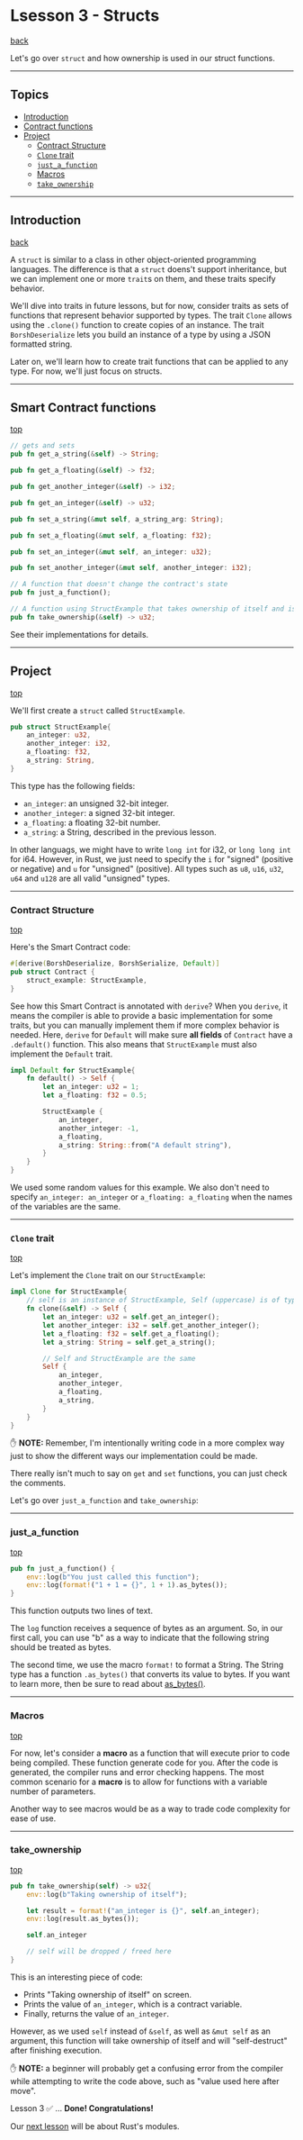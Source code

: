 # Lsesson 3 - Structs

[back](https://github.com/On0n0k1/Tutorial_NEAR_Rust/tree/main/EN/)

Let's go over `struct` and how ownership is used in our struct functions.

---

## Topics

 - [Introduction](#introduction)
 - [Contract functions](#contract-functions)
 - [Project](#project)
   - [Contract Structure](#contract-structure)
   - [`Clone` trait](#clone-trait)
   - [`just_a_function`](#just_a_function)
   - [Macros](#macros)
   - [`take_ownership`](#take_ownership)

---

## Introduction
[back](#topics)

A `struct` is similar to a class in other object-oriented programming languages. The difference is that a `struct` doens't support inheritance, but we can implement one or more `trait`s on them, and these traits specify behavior. 

We'll dive into traits in future lessons, but for now, consider traits as sets of functions that represent behavior supported by types. The trait `Clone` allows using the `.clone()` function to create copies of an instance. The trait `BorshDeserialize` lets you build an instance of a type by using a JSON formatted string. 

Later on, we'll learn how to create trait functions that can be applied to any type. For now, we'll just focus on structs.

---

## Smart Contract functions
[top](#topics)

```rust
// gets and sets
pub fn get_a_string(&self) -> String;

pub fn get_a_floating(&self) -> f32;

pub fn get_another_integer(&self) -> i32;

pub fn get_an_integer(&self) -> u32;

pub fn set_a_string(&mut self, a_string_arg: String);

pub fn set_a_floating(&mut self, a_floating: f32);

pub fn set_an_integer(&mut self, an_integer: u32);

pub fn set_another_integer(&mut self, another_integer: i32);

// A function that doesn't change the contract's state
pub fn just_a_function();

// A function using StructExample that takes ownership of itself and is dropped at the end
pub fn take_ownership(&self) -> u32;
```
See their implementations for details.

---

## Project

[top](#topics)

We'll first create a `struct` called `StructExample`.

```rust
pub struct StructExample{
    an_integer: u32,
    another_integer: i32,
    a_floating: f32,
    a_string: String,
}
```
This type has the following fields: 
 - `an_integer`: an unsigned 32-bit integer.
 - `another_integer`: a signed 32-bit integer.
 - `a_floating`: a floating 32-bit number.
 - `a_string`: a String, described in the previous lesson.

In other languags, we might have to write `long int` for i32, or `long long int` for i64. However, in Rust, we just need to specify the `i` for "signed" (positive or negative) and `u` for "unsigned" (positive). All types such as `u8`, `u16`, `u32`, `u64` and `u128` are all valid "unsigned" types.

---

### Contract Structure

[top](#topics)

Here's the Smart Contract code:

```rust
#[derive(BorshDeserialize, BorshSerialize, Default)]
pub struct Contract {
    struct_example: StructExample,
}
```
See how this Smart Contract is annotated with `derive`? When you `derive`, it means the compiler is able to provide a basic implementation for some traits, but you can manually implement them if more complex behavior is needed. Here, `derive` for `Default` will make sure **all fields** of `Contract` have a `.default()` function. This also means that `StructExample` must also implement the `Default` trait. 

```rust
impl Default for StructExample{
    fn default() -> Self {
        let an_integer: u32 = 1;
        let a_floating: f32 = 0.5;

        StructExample {
            an_integer,
            another_integer: -1,
            a_floating,
            a_string: String::from("A default string"),
        }
    }
}
```
We used some random values for this example. We also don't need to specify `an_integer: an_integer` or `a_floating: a_floating` when the names of the variables are the same.

---

### `Clone` trait
[top](#topics)

Let's implement the `Clone` trait on our `StructExample`:

```rust
impl Clone for StructExample{
    // self is an instance of StructExample, Self (uppercase) is of type StructExample.
    fn clone(&self) -> Self {
        let an_integer: u32 = self.get_an_integer();
        let another_integer: i32 = self.get_another_integer();
        let a_floating: f32 = self.get_a_floating();
        let a_string: String = self.get_a_string();

        // Self and StructExample are the same
        Self {
            an_integer,
            another_integer,
            a_floating,
            a_string,
        }
    }
}
```
:hand: **NOTE:** Remember, I'm intentionally writing code in a more complex way just to show the different ways our implementation could be made. 

There really isn't much to say on `get` and `set` functions, you can just check the comments. 

Let's go over `just_a_function` and `take_ownership`:

---

### just_a_function

[top](#topics)

```rust
pub fn just_a_function() {
    env::log(b"You just called this function");
    env::log(format!("1 + 1 = {}", 1 + 1).as_bytes());
}
```
This function outputs two lines of text. 

The `log` function receives a sequence of bytes as an argument. 
So, in our first call, you can use "b" as a way to indicate that the following string should be treated as bytes. 

The second time, we use the macro `format!` to format a String. The String type has a function `.as_bytes()` that converts its value to bytes. If you want to learn more, then be sure to read about [as_bytes()](https://doc.rust-lang.org/std/string/struct.String.html#method.as_bytes).

---

### Macros
[top](#topics)

For now, let's consider a **macro** as a function that will execute prior to code being compiled. These function generate code for you. After the code is generated, the compiler runs and error checking happens. The most common scenario for a **macro** is to allow for functions with a variable number of parameters. 

Another way to see macros would be as a way to trade code complexity for ease of use. 

---

### take_ownership
[top](#topics)

```rust
pub fn take_ownership(self) -> u32{
    env::log(b"Taking ownership of itself");

    let result = format!("an_integer is {}", self.an_integer);
    env::log(result.as_bytes());

    self.an_integer

    // self will be dropped / freed here
}
```

This is an interesting piece of code: 
 - Prints "Taking ownership of itself" on screen. 
 - Prints the value of `an_integer`, which is a contract variable. 
 - Finally, returns the value of `an_integer`.

However, as we used `self` instead of `&self`, as well as `&mut self` as an argument, this function will take ownership of itself and will "self-destruct" after finishing execution. 

:hand: **NOTE:** a beginner will probably get a confusing error from the compiler while attempting to write the code above, such as "value used here after move".

Lesson 3 :white_check_mark: ... **Done! Congratulations!**

Our [next lesson](https://github.com/On0n0k1/Tutorial_NEAR_Rust/tree/main/EN/lesson_4_modules) will be about Rust's modules.